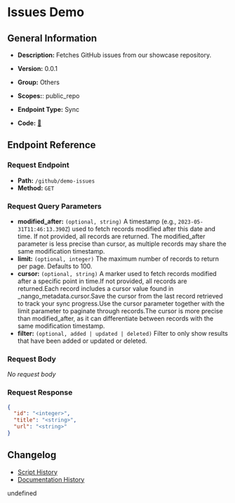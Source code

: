 # Issues Demo

## General Information

- **Description:** Fetches GitHub issues from our showcase repository.

- **Version:** 0.0.1
- **Group:** Others
- **Scopes:**: public_repo
- **Endpoint Type:** Sync
- **Code:** [🔗](https://github.com/NangoHQ/integration-templates/tree/main/integrations/github/syncs/issues-demo.ts)


## Endpoint Reference

### Request Endpoint

- **Path:** `/github/demo-issues`
- **Method:** `GET`

### Request Query Parameters

- **modified_after:** `(optional, string)` A timestamp (e.g., `2023-05-31T11:46:13.390Z`) used to fetch records modified after this date and time. If not provided, all records are returned. The modified_after parameter is less precise than cursor, as multiple records may share the same modification timestamp.
- **limit:** `(optional, integer)` The maximum number of records to return per page. Defaults to 100.
- **cursor:** `(optional, string)` A marker used to fetch records modified after a specific point in time.If not provided, all records are returned.Each record includes a cursor value found in _nango_metadata.cursor.Save the cursor from the last record retrieved to track your sync progress.Use the cursor parameter together with the limit parameter to paginate through records.The cursor is more precise than modified_after, as it can differentiate between records with the same modification timestamp.
- **filter:** `(optional, added | updated | deleted)` Filter to only show results that have been added or updated or deleted.

### Request Body

_No request body_

### Request Response

```json
{
  "id": "<integer>",
  "title": "<string>",
  "url": "<string>"
}
```

## Changelog

- [Script History](https://github.com/NangoHQ/integration-templates/commits/main/integrations/github/syncs/issues-demo.ts)
- [Documentation History](https://github.com/NangoHQ/integration-templates/commits/main/integrations/github/syncs/issues-demo.md)

<!-- END  GENERATED CONTENT -->


undefined

